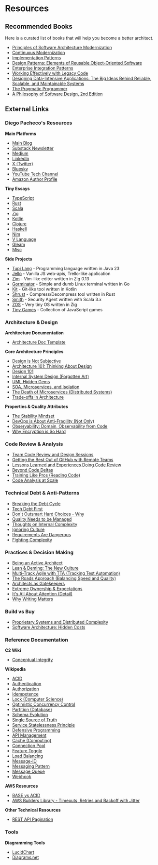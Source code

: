 # Resources

## Recommended Books

Here is a curated list of books that will help you become a better architect.

* [Principles of Software Architecture Modernization](https://www.amazon.com/Principles-Software-Architecture-Modernization-microservices/dp/9355519532/ref=sr_1_1?crid=7U3H2IE5U7Y4&dib=eyJ2IjoiMSJ9.ebHg7EIiJ3GThIg8Dwf4PelC70iUIbHPKv7_7zk8vrk8K2FB4zlrUQyNZwKAHPO46cAYR5z2-KyqnXqNz3Ee2lmU-aGR7NLhq7jko2UihHIl-taoJ6i_hkMjcc12ZF3pOmB9lFrvbsGgbDagq1Vzqg.oz7TxYpSBxBZjVjkuIPDZM7Wxx_XMRU0Uj7jo9Rq_BI&dib_tag=se&keywords=principles+of+software+architecture+modernization&qid=1741069169&sprefix=Principles+of+software+a%2Caps%2C190&sr=8-1)
* [Continuous Modernization](https://www.amazon.com/dp/9365893100/ref=mes-dp?_encoding=UTF8&pd_rd_w=JpyYV&content-id=amzn1.sym.7d2923e8-7496-46a5-862d-8ef28e908025&pf_rd_p=7d2923e8-7496-46a5-862d-8ef28e908025&pf_rd_r=K6XYEHZZ76RWDSAXAY5X&pd_rd_wg=RH04x&pd_rd_r=f230b2e4-c342-429e-a362-c856e4c2362a)
* [Implementation Patterns](https://www.amazon.com/Implementation-Patterns-Addison-Wesley-Signature-Beck-ebook/dp/B004UAALDW/ref=sr_1_3?crid=1PFLBMDO55DGS&keywords=kent+beck&qid=1656112484&s=digital-text&sprefix=kent+beck%2Cdigital-text%2C125&sr=1-3)
* [Design Patterns: Elements of Reusable Object-Oriented Software](https://www.amazon.com/Design-Patterns-Object-Oriented-Addison-Wesley-Professional-ebook/dp/B000SEIBB8/ref=sr_1_1?crid=AB99ZJ4MPI0D&keywords=design+patterns&qid=1656112548&s=digital-text&sprefix=designpatterns%2Cdigital-text%2C120&sr=1-1)
* [Enterprise Integration Patterns](https://www.amazon.com/Enterprise-Integration-Patterns-Designing-Addison-Wesley-ebook/dp/B007MQLL4E/ref=sr_1_1?keywords=enterprise+integration+patterns&qid=1656112579&s=digital-text&sprefix=enterprise+in%2Cdigital-text%2C121&sr=1-1)
* [Working Effectively with Legacy Code](http://www.amazon.com/Working-Effectively-Legacy-Michael-Feathers/dp/0131177052/ref=pd_sim_b_3?ie=UTF8&refRID=0NFDX09AB5N8Y6EM4BB5)
* [Designing Data-Intensive Applications: The Big Ideas Behind Reliable, Scalable, and Maintainable Systems](https://www.amazon.com/Designing-Data-Intensive-Applications-Reliable-Maintainable-ebook/dp/B06XPJML5D/ref=sr_1_65?crid=3CX1FTAAZCG03&keywords=coding+patterns&qid=1656112744&s=digital-text&sprefix=coding+pattern%2Cdigital-text%2C115&sr=1-65)
* [The Pragmatic Programmer](https://www.amazon.com/Pragmatic-Programmer-journey-mastery-Anniversary-ebook/dp/B07VRS84D1/ref=tmm_kin_swatch_0?_encoding=UTF8&qid=1656566171&sr=8-1)
* [A Philosophy of Software Design, 2nd Edition](https://www.amazon.com/Philosophy-Software-Design-2nd-ebook/dp/B09B8LFKQL/ref=sr_1_1?crid=2OOJJ4WNG26RW&dib=eyJ2IjoiMSJ9.3TZ2fYlfSn5MAcKg4lHXqNz3Ee2lmU-aGR7NLhq7jko2UihHIl-taoJ6i_hkMjcc12ZF3pOmB9lFrvbsGgbDagq1Vzqg.oz7TxYpSBxBZjVjkuIPDZM7Wxx_XMRU0Uj7jo9Rq_BI&dib_tag=se&keywords=philosophy+of+software+design&qid=1761429669&sprefix=philosofy+of+software+design%2Caps%2C175&sr=8-1)

## External Links

### Diego Pacheco's Resources

**Main Platforms**
* [Main Blog](https://diego-pacheco.blogspot.com/)
* [Substack Newsletter](https://diegopachecotech.substack.com/)
* [Medium](https://diego-pacheco.medium.com/)
* [LinkedIn](https://www.linkedin.com/in/diegopachecors/)
* [X (Twitter)](https://twitter.com/diego_pacheco)
* [Bluesky](https://bsky.app/profile/diegopacheco.bsky.social)
* [YouTube Tech Channel](https://www.youtube.com/channel/UC81qdxTnQWQxw73_CmIZAjg/videos)
* [Amazon Author Profile](https://amazon.com/author/diegopacheco)

**Tiny Essays**
* [TypeScript](https://gist.github.com/diegopacheco/98c85dec602d308f533edb4d0df35471)
* [Rust](https://gist.github.com/diegopacheco/4b7dfeb781ad3455ae2a6b090d9deaa7)
* [Scala](https://gist.github.com/diegopacheco/1b5df4287dd1ce4276631fd630267311)
* [Zig](https://gist.github.com/diegopacheco/7d7c8110db68352d58a18b0e3e3c2bb0)
* [Kotlin](https://gist.github.com/diegopacheco/f6beabf1451cfe1ec2dc89a19a78fdc5)
* [Clojure](https://gist.github.com/diegopacheco/9453877378f007e8903a359f298a0afa)
* [Haskell](https://gist.github.com/diegopacheco/057087dc7ae236bdd0700014a31c88ef)
* [Nim](https://gist.github.com/diegopacheco/0fb84d881e2423147d9cb6f8619bf473)
* [V Language](https://gist.github.com/diegopacheco/3d0b176eb83e569da582a0770209e22f)
* [Gleam](https://gist.github.com/diegopacheco/2fdb5be0446ccb8f07d02105a46aab75)
* [Misc](https://gist.github.com/diegopacheco/49329d726d0e2bd1c709ba1187a92c97)

**Side Projects**
* [Tupi Lang](https://github.com/diegopacheco/tupilang) - Programming language written in Java 23
* [Jello](https://github.com/diegopacheco/jello) - Vanilla JS web-apis, Trello-like application
* [Zim](https://github.com/diegopacheco/zim) - Vim-like editor written in Zig 0.13
* [Gorminator](https://github.com/diegopacheco/gorminator) - Simple and dumb Linux terminal written in Go
* [Kit](https://github.com/diegopacheco/kit) - Git-like tool written in Kotlin
* [Shrust](https://github.com/diegopacheco/Shrust) - Compress/Decompress tool written in Rust
* [Smith](https://github.com/diegopacheco/Smith) - Security Agent written with Scala 3.x
* [ZOS](https://github.com/diegopacheco/zos) - Very tiny OS written in Zig
* [Tiny Games](https://gist.github.com/diegopacheco/d48104e8f584e3209ce7d5f5c0186e0e) - Collection of JavaScript games

### Architecture & Design

**Architecture Documentation**
* [Architecture Doc Template](https://github.com/diegopacheco/tech-resources/blob/master/arch-doc-template.md)

**Core Architecture Principles**
* [Design is Not Subjective](https://diego-pacheco.blogspot.com/2021/04/design-is-not-subjective.html)
* [Architecture 101: Thinking About Design](https://diego-pacheco.blogspot.com/2020/04/architecture-101-thinking-about-design.html)
* [Design 101](https://diego-pacheco.blogspot.com/2020/08/design-101.html)
* [Internal System Design (Forgotten Art)](https://diego-pacheco.blogspot.com/2018/05/internal-system-design-forgotten.html)
* [UML Hidden Gems](https://diego-pacheco.blogspot.com/2020/10/uml-hidden-gems.html)
* [SOA, Microservices, and Isolation](https://diego-pacheco.blogspot.com/2014/11/soa-micro-services-and-isolation.html)
* [The Death of Microservices (Distributed Systems)](https://diego-pacheco.blogspot.com/2020/05/the-death-of-microservices-distributed.html)
* [Trade-offs in Architecture](https://diego-pacheco.blogspot.com/2023/07/tradeoffs.html)

**Properties & Quality Attributes**
* [The Stability Mindset](https://diego-pacheco.blogspot.com/2017/09/the-stability-mindset.html)
* [DevOps is About Anti-Fragility (Not Only)](https://diego-pacheco.blogspot.com/2015/09/devops-is-about-anti-fragility-not-only.html)
* [Observability: Domain, Observability from Code](https://diego-pacheco.blogspot.com/2020/04/observability-domain-observability-from.html)
* [Why Encryption is So Hard](https://diego-pacheco.blogspot.com/2020/11/why-encryption-is-so-hard.html)

### Code Review & Analysis

* [Team Code Review and Design Sessions](https://diego-pacheco.blogspot.com/2011/04/team-code-review-design-sessions.html)
* [Getting the Best Out of GitHub with Remote Teams](https://diego-pacheco.blogspot.com/2019/11/getting-best-out-github-with-remote.html)
* [Lessons Learned and Experiences Doing Code Review](https://diego-pacheco.blogspot.com/2018/07/lessons-learned-and-experiences-doing.html)
* [Beyond Code Deltas](https://diego-pacheco.blogspot.com/2022/12/beyond-code-deltas.html)
* [Training Like Pros (Reading Code)](https://diego-pacheco.blogspot.com/2022/12/training-like-pros.html)
* [Code Analysis at Scale](https://diego-pacheco.blogspot.com/2022/12/code-analysis-at-scale.html)

### Technical Debt & Anti-Patterns

* [Breaking the Debt Cycle](https://diego-pacheco.blogspot.com/2020/01/breaking-debt-cycle.html)
* [Tech Debt First](https://diego-pacheco.blogspot.com/2024/04/tech-debt-first.html)
* [Don't Outsmart Hard Choices - Why](https://diego-pacheco.blogspot.com/2020/06/dont-outsmart-hard-chooses-why.html)
* [Quality Needs to be Managed](https://diego-pacheco.blogspot.com/2025/01/quality-needs-to-be-managed.html)
* [Thoughts on Internal Complexity](https://diego-pacheco.blogspot.com/2021/06/thoughts-on-internal-complexity.html)
* [Ignoring Culture](https://diego-pacheco.blogspot.com/2024/03/ignoring-culture.html)
* [Requirements Are Dangerous](https://diego-pacheco.blogspot.com/2021/01/requirements-are-dangerous.html)
* [Fighting Complexity](https://diego-pacheco.blogspot.com/2023/08/fighting-complexity.html)

### Practices & Decision Making

* [Being an Active Architect](https://diego-pacheco.blogspot.com/2015/11/being-active-architect.html)
* [Lean & Deming: The New Culture](https://diego-pacheco.blogspot.com/2015/04/lean-deming-the-new-culture.html)
* [Multi-Track Agile with TTA (Tracking Test Automation)](https://diego-pacheco.blogspot.com/2020/02/multi-track-agile-with-tta.html)
* [The Roads Approach (Balancing Speed and Quality)](https://diego-pacheco.blogspot.com/2025/03/the-roads-approach.html)
* [Architects as Gatekeepers](https://diego-pacheco.blogspot.com/2021/02/architects-as-gatekeepers.html)
* [Extreme Ownership & Expectations](https://diego-pacheco.blogspot.com/2024/11/expectations.html)
* [It's All About Attention (Detail)](https://diego-pacheco.blogspot.com/2025/10/its-all-about-attention.html)
* [Why Writing Matters](https://diego-pacheco.blogspot.com/2020/01/why-writing-matters.html)

### Build vs Buy

* [Proprietary Systems and Distributed Complexity](https://diego-pacheco.blogspot.com/2024/12/proprietary-systems-and-distributed.html)
* [Software Architecture: Hidden Costs](https://diego-pacheco.blogspot.com/2020/06/software-architecture-hidden-costs.html)

### Reference Documentation

**C2 Wiki**
* [Conceptual Integrity](https://wiki.c2.com/?ConceptualIntegrity)

**Wikipedia**
* [ACID](https://en.wikipedia.org/wiki/ACID)
* [Authentication](https://en.wikipedia.org/wiki/Authentication)
* [Authorization](https://en.wikipedia.org/wiki/Authorization)
* [Idempotence](https://en.wikipedia.org/wiki/Idempotence)
* [Lock (Computer Science)](https://en.wikipedia.org/wiki/Lock_(computer_science))
* [Optimistic Concurrency Control](https://en.wikipedia.org/wiki/Optimistic_concurrency_control)
* [Partition (Database)](https://en.wikipedia.org/wiki/Partition_(database))
* [Schema Evolution](https://en.wikipedia.org/wiki/Schema_evolution)
* [Single Source of Truth](https://en.wikipedia.org/wiki/Single_source_of_truth)
* [Service Statelessness Principle](https://en.wikipedia.org/wiki/Service_statelessness_principle)
* [Defensive Programming](https://en.wikipedia.org/wiki/Defensive_programming)
* [API Management](https://en.wikipedia.org/wiki/API_management)
* [Cache (Computing)](https://en.wikipedia.org/wiki/Cache_(computing))
* [Connection Pool](https://en.wikipedia.org/wiki/Connection_pool)
* [Feature Toggle](https://en.wikipedia.org/wiki/Feature_toggle)
* [Load Balancing](https://en.wikipedia.org/wiki/Load_balancing_(computing))
* [Message-ID](https://en.wikipedia.org/wiki/Message-ID)
* [Messaging Pattern](https://en.wikipedia.org/wiki/Messaging_pattern)
* [Message Queue](https://en.wikipedia.org/wiki/Message_queue)
* [Webhook](https://en.wikipedia.org/wiki/Webhook)

**AWS Resources**
* [BASE vs ACID](https://aws.amazon.com/compare/the-difference-between-acid-and-base-database/)
* [AWS Builders Library - Timeouts, Retries and Backoff with Jitter](https://aws.amazon.com/builders-library/timeouts-retries-and-backoff-with-jitter/)

**Other Technical Resources**
* [REST API Pagination](https://www.merge.dev/blog/rest-api-pagination)

### Tools

**Diagramming Tools**
* [LucidChart](https://www.lucidchart.com/)
* [Diagrams.net](https://app.diagrams.net/)
